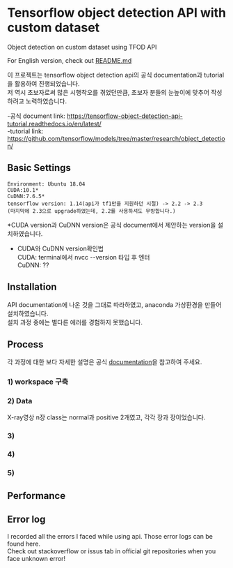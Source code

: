 # Tensorflow object detection API with custom dataset
Object detection on custom dataset using TFOD API

For English version, check out [README.md](/README.md)

이 프로젝트는 tensorflow object detection api의 공식 documentation과 tutorial을 활용하여 진행되었습니다. \
저 역시 초보자로써 많은 시행착오를 겪었던만큼, 초보자 분들의 눈높이에 맞추어 작성하려고 노력하였습니다.

-공식 document link: https://tensorflow-object-detection-api-tutorial.readthedocs.io/en/latest/ \
-tutorial link: https://github.com/tensorflow/models/tree/master/research/object_detection/

## Basic Settings
```
Environment: Ubuntu 18.04
CUDA:10.1*
CuDNN:7.6.5* 
tensorflow version: 1.14(api가 tf1만을 지원하던 시절) -> 2.2 -> 2.3
(마지막에 2.3으로 upgrade하였는데, 2.2를 사용하셔도 무방합니다.)
```
*CUDA version과 CuDNN version은 공식 document에서 제안하는 version을 설치하였습니다.

* CUDA와 CuDNN version확인법 \
CUDA: terminal에서 nvcc --version 타입 후 엔터 \
CuDNN: ??

## Installation
API documentation에 나온 것을 그대로 따라하였고, anaconda 가상환경을 만들어 설치하였습니다. \
설치 과정 중에는 별다른 에러를 경험하지 못했습니다.

## Process
각 과정에 대한 보다 자세한 설명은 공식 [documentation](https://tensorflow-object-detection-api-tutorial.readthedocs.io/en/latest/training.html)을 참고하여 주세요.

### 1) workspace 구축

### 2) Data
X-ray영상 n장
class는 normal과 positive 2개였고, 각각 장과 장이었습니다.

### 3)
### 4)
### 5)


## Performance

## Error log
I recorded all the errors I faced while using api. Those error logs can be found here. \
Check out stackoverflow or issus tab in official git repositories when you face unknown error!
